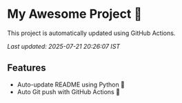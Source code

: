 # My Awesome Project 🚀

This project is automatically updated using GitHub Actions.

_Last updated: 2025-07-21 20:26:07 IST_

## Features
- Auto-update README using Python 🐍
- Auto Git push with GitHub Actions 🤖
